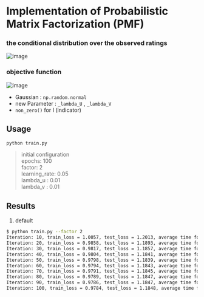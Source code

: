 # Implementation of Probabilistic Matrix Factorization (PMF)

### the conditional distribution over the observed ratings
![image](https://user-images.githubusercontent.com/28617444/126933848-0eddc74e-ef08-4d10-8481-1482c789efae.png)


### objective function

![image](https://user-images.githubusercontent.com/28617444/126935195-bdec0413-7177-47b4-9642-1df3cc4d0813.png)

- Gaussian : `np.random.normal`
- new Parameter : `_lambda_U` , `_lambda_V`
- `non_zero()` for I (indicator)

## Usage

```bash
python train.py
```

> initial configuration  
epochs: 100<br>
factor: 2<br>
learning_rate: 0.05<br>
lambda_u : 0.01<br>
lambda_v : 0.01



## Results

1. default

```bash
$ python train.py --factor 2
Iteration: 10, train_loss = 1.0057, test_loss = 1.2013, average time for 1 epoch : 2.6037
Iteration: 20, train_loss = 0.9858, test_loss = 1.1893, average time for 1 epoch : 2.5492
Iteration: 30, train_loss = 0.9817, test_loss = 1.1857, average time for 1 epoch : 2.7946
Iteration: 40, train_loss = 0.9804, test_loss = 1.1841, average time for 1 epoch : 2.6821
Iteration: 50, train_loss = 0.9798, test_loss = 1.1839, average time for 1 epoch : 3.0660
Iteration: 60, train_loss = 0.9794, test_loss = 1.1843, average time for 1 epoch : 3.3074
Iteration: 70, train_loss = 0.9791, test_loss = 1.1845, average time for 1 epoch : 3.1432
Iteration: 80, train_loss = 0.9789, test_loss = 1.1847, average time for 1 epoch : 3.4739
Iteration: 90, train_loss = 0.9786, test_loss = 1.1847, average time for 1 epoch : 3.6275
Iteration: 100, train_loss = 0.9784, test_loss = 1.1848, average time for 1 epoch : 3.4093
```

